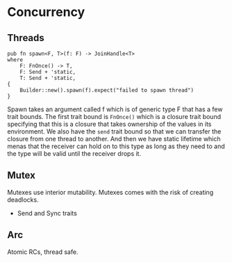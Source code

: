 # Concurrency

## Threads

```
pub fn spawn<F, T>(f: F) -> JoinHandle<T>
where
    F: FnOnce() -> T,
    F: Send + 'static,
    T: Send + 'static,
{
    Builder::new().spawn(f).expect("failed to spawn thread")
}
```

Spawn takes an argument called f which is of generic type F that has a few trait bounds. The first trait bound is `FnOnce()` which is a closure trait bound specifying that this is a closure that takes ownership of the values in its environment. We also have the `send` trait bound so that we can transfer the closure from one thread to another. And then we have static lifetime which menas that the receiver can hold on to this type as long as they need to and the type will be valid until the receiver drops it.

## Mutex

Mutexes use interior mutability. Mutexes comes with the risk of creating deadlocks.

- Send and Sync traits

## Arc
Atomic RCs, thread safe.